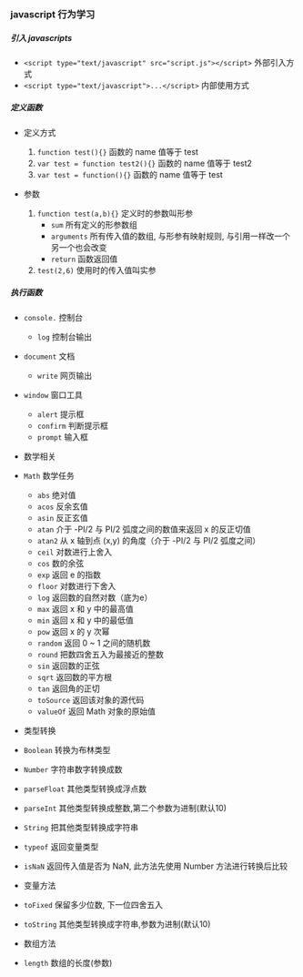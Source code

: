 ### javascript 行为学习

##### 引入 javascripts
* `<script type="text/javascript" src="script.js"></script>` 外部引入方式
* `<script type="text/javascript">...</script>`    内部使用方式

##### 定义函数

* 定义方式
    1. `function test(){}`                      函数的 name 值等于 test
    2. `var test = function test2(){}`          函数的 name 值等于 test2
    3. `var test = function(){}`                函数的 name 值等于 test

* 参数
    1. `function test(a,b){}`                   定义时的参数叫形参
        * `sum`                                 所有定义的形参数组
        * `arguments`                           所有传入值的数组, 与形参有映射规则, 与引用一样改一个另一个也会改变
        * `return`                              函数返回值
    2. `test(2,6)`                              使用时的传入值叫实参

##### 执行函数

* `console.`                                    控制台
    * `log`                                     控制台输出

* `document`                                    文档 
    * `write`                                   网页输出   

* `window`                                      窗口工具
    * `alert`                                   提示框
    * `confirm`                                 判断提示框
    * `prompt`                                  输入框 

* 数学相关
* `Math`                                        数学任务
    * `abs`                                     绝对值
    * `acos`                                    反余玄值
    * `asin`                                    反正玄值
    * `atan`	                                介于 -PI/2 与 PI/2 弧度之间的数值来返回 x 的反正切值
    * `atan2`	                                从 x 轴到点 (x,y) 的角度（介于 -PI/2 与 PI/2 弧度之间）
    * `ceil`	                                对数进行上舍入
    * `cos`	                                    数的余弦
    * `exp`	                                    返回 e 的指数
    * `floor`	                                对数进行下舍入
    * `log`	                                    返回数的自然对数（底为e）
    * `max`	                                    返回 x 和 y 中的最高值
    * `min`	                                    返回 x 和 y 中的最低值
    * `pow`	                                    返回 x 的 y 次幂
    * `random`	                                返回 0 ~ 1 之间的随机数
    * `round`	                                把数四舍五入为最接近的整数
    * `sin`	                                    返回数的正弦
    * `sqrt`	                                返回数的平方根
    * `tan`	                                    返回角的正切
    * `toSource`	                            返回该对象的源代码
    * `valueOf`	                                返回 Math 对象的原始值

* 类型转换
* `Boolean`                                     转换为布林类型
* `Number`                                      字符串数字转换成数
* `parseFloat`                                  其他类型转换成浮点数
* `parseInt`                                    其他类型转换成整数,第二个参数为进制(默认10)
* `String`                                      把其他类型转换成字符串
* `typeof`                                      返回变量类型
* `isNaN`                                       返回传入值是否为 NaN, 此方法先使用 Number 方法进行转换后比较

* 变量方法
* `toFixed`                                     保留多少位数, 下一位四舍五入
* `toString`                                    其他类型转换成字符串,参数为进制(默认10)

* 数组方法
* `length`                                      数组的长度(参数)
